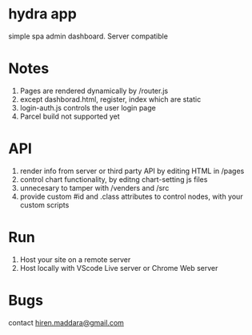 # hydra app

simple spa admin dashboard. Server compatible

# Notes

1. Pages are rendered dynamically by /router.js
2. except dashborad.html, register, index which are static
3. login-auth.js controls the user login page
4. Parcel build not supported yet


# API

1. render info from server or third party API by editing HTML in /pages
2. control chart functionality, by editng chart-setting js files
3. unnecesary to tamper with /venders and /src
4. provide custom #id and .class attributes to control nodes, with your custom scripts

# Run

1. Host your site on a remote server
2. Host locally with VScode Live server or Chrome Web server

# Bugs

contact hiren.maddara@gmail.com

